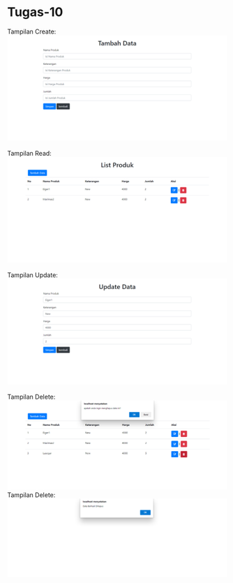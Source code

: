 # Tugas-10

Tampilan Create:
![pictures](assets/img/Create.png)
<br/>
<br/>
Tampilan Read:
![pictures](assets/img/Dashboard.png)
<br/>
<br/>
Tampilan Update:
![pictures](assets/img/Update.png)
<br/>
<br/>
Tampilan Delete:
![pictures](assets/img/Delete.png)
<br/>
Tampilan Delete:
![pictures](assets/img/Delete1.png)
<br/>
